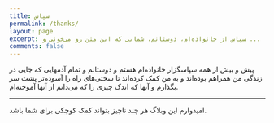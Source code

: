 ```yaml
---
title: سپاس
permalink: /thanks/
layout: page
excerpt: سپاس از خانواده‌ام، دوستانم، شمایی که این متن رو می‌خونی و ...
comments: false
---
```


پیش و بیش از همه سپاسگزار خانواده‌ام هستم و دوستانم و تمام آدمهایی که جایی در زندگی من همراهم بوده‌اند و به من کمک کرده‌اند تا سختی‌های راه را آسوده‌تر پشت سر بگذارم و آنها که اندک چیزی را که می‌دانم از آنها آموخته‌ام.

<hr>

امیدوارم این وبلاگ هر چند ناچیز بتواند کمک کوچکی برای شما باشد.
